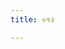 ```yaml
---
title: ०१२

---
```

<div class="js_include" includetitle="false" newlevelforh1="2" unfilled url="../vetAla-panchavimshatikA/005/"></div>